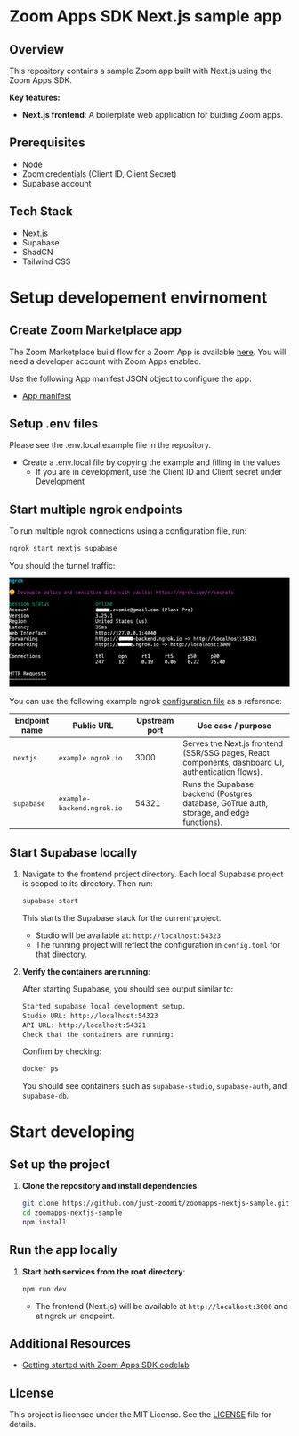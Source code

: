 # Zoom Apps SDK Next.js sample app

## Overview

This repository contains a sample Zoom app built with Next.js using the Zoom Apps SDK.

**Key features:**

* **Next.js frontend**: A boilerplate web application for buiding Zoom apps.  

## Prerequisites
* Node
* Zoom credentials (Client ID, Client Secret)
* Supabase account

## Tech Stack
* Next.js
* Supabase
* ShadCN
* Tailwind CSS

# Setup developement envirnoment 

## Create Zoom Marketplace app 

The Zoom Marketplace build flow for a Zoom App is available [here](https://marketplace.zoom.us/develop/create). You will need a developer account with Zoom Apps enabled.

Use the following App manifest JSON object to configure the app:

* [App manifest](./AppManifest.md)

## Setup .env files
Please see the .env.local.example file in the repository.

* Create a .env.local file by copying the example and filling in the values
  * If you are in development, use the Client ID and Client secret under Development
## Start multiple ngrok endpoints

To run multiple ngrok connections using a configuration file, run:

```bash
ngrok start nextjs supabase
```

You should the tunnel traffic: 

![HTTPS tunnel](assets/ngrok-https-tunnel.png)

You can use the following example ngrok [configuration file](https://gist.github.com/just-zoomit/d07f988c54d89f71fcc6b2643aa1223c) as a reference:

| Endpoint name | Public URL                 | Upstream port | Use case / purpose                                                                                 |
| ------------- | -------------------------- | ------------- | -------------------------------------------------------------------------------------------------- |
| `nextjs`      | `example.ngrok.io`         | 3000          | Serves the Next.js frontend (SSR/SSG pages, React components, dashboard UI, authentication flows). |
| `supabase`    | `example-backend.ngrok.io` | 54321         | Runs the Supabase backend (Postgres database, GoTrue auth, storage, and edge functions).           |

## Start Supabase locally

1. Navigate to the frontend project directory. Each local Supabase project is scoped to its directory. Then run:

   ```bash
   supabase start
   ```

   This starts the Supabase stack for the current project.

   * Studio will be available at: `http://localhost:54323`
   * The running project will reflect the configuration in `config.toml` for that directory.

2. **Verify the containers are running**:

   After starting Supabase, you should see output similar to:

   ```bash
   Started supabase local development setup.
   Studio URL: http://localhost:54323
   API URL: http://localhost:54321
   Check that the containers are running:
   ```

   Confirm by checking:

   ```bash
   docker ps
   ```

   You should see containers such as `supabase-studio`, `supabase-auth`, and `supabase-db`.

# Start developing

## Set up the project

1. **Clone the repository and install dependencies**:

   ```bash
   git clone https://github.com/just-zoomit/zoomapps-nextjs-sample.git
   cd zoomapps-nextjs-sample
   npm install
   ```

## Run the app locally

1. **Start both services from the root directory**:

   ```bash
   npm run dev
   ```

   * The frontend (Next.js) will be available at `http://localhost:3000` and at ngrok url endpoint.

## Additional Resources
* [Getting started with Zoom Apps SDK codelab](https://just-zoomit.github.io/get-started-with-zoomapps-sdk/#0)
  
## License

This project is licensed under the MIT License. See the [LICENSE](https://github.com/just-zoomit/zoomapps-nextjs-sample/tree/main?tab=License-1-ov-file) file for details.

